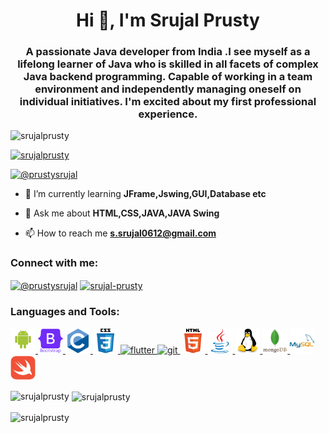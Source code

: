 <h1 align="center">Hi 👋, I'm Srujal Prusty</h1>
<h3 align="center">A passionate Java developer from India .I see myself as a lifelong learner of Java who is skilled in all facets of complex Java backend programming. Capable of working in a team environment and independently managing oneself on individual initiatives. I'm excited about my first professional experience.</h3>

<p align="left"> <img src="https://komarev.com/ghpvc/?username=srujalprusty&label=Profile%20views&color=0e75b6&style=flat" alt="srujalprusty" /> </p>

<p align="left"> <a href="https://github.com/ryo-ma/github-profile-trophy"><img src="https://github-profile-trophy.vercel.app/?username=srujalprusty" alt="srujalprusty" /></a> </p>

<p align="left"> <a href="https://twitter.com/@prustysrujal" target="blank"><img src="https://img.shields.io/twitter/follow/@prustysrujal?logo=twitter&style=for-the-badge" alt="@prustysrujal" /></a> </p>

- 🌱 I’m currently learning **JFrame,Jswing,GUI,Database etc**

- 💬 Ask me about **HTML,CSS,JAVA,JAVA Swing**

- 📫 How to reach me **s.srujal0612@gmail.com**

<h3 align="left">Connect with me:</h3>
<p align="left">
<a href="https://twitter.com/@prustysrujal" target="blank"><img align="center" src="https://raw.githubusercontent.com/rahuldkjain/github-profile-readme-generator/master/src/images/icons/Social/twitter.svg" alt="@prustysrujal" height="30" width="40" /></a>
<a href="https://linkedin.com/in/srujal-prusty" target="blank"><img align="center" src="https://raw.githubusercontent.com/rahuldkjain/github-profile-readme-generator/master/src/images/icons/Social/linked-in-alt.svg" alt="srujal-prusty" height="30" width="40" /></a>
</p>

<h3 align="left">Languages and Tools:</h3>
<p align="left"> <a href="https://developer.android.com" target="_blank" rel="noreferrer"> <img src="https://raw.githubusercontent.com/devicons/devicon/master/icons/android/android-original-wordmark.svg" alt="android" width="40" height="40"/> </a> <a href="https://getbootstrap.com" target="_blank" rel="noreferrer"> <img src="https://raw.githubusercontent.com/devicons/devicon/master/icons/bootstrap/bootstrap-plain-wordmark.svg" alt="bootstrap" width="40" height="40"/> </a> <a href="https://www.cprogramming.com/" target="_blank" rel="noreferrer"> <img src="https://raw.githubusercontent.com/devicons/devicon/master/icons/c/c-original.svg" alt="c" width="40" height="40"/> </a> <a href="https://www.w3schools.com/css/" target="_blank" rel="noreferrer"> <img src="https://raw.githubusercontent.com/devicons/devicon/master/icons/css3/css3-original-wordmark.svg" alt="css3" width="40" height="40"/> </a> <a href="https://flutter.dev" target="_blank" rel="noreferrer"> <img src="https://www.vectorlogo.zone/logos/flutterio/flutterio-icon.svg" alt="flutter" width="40" height="40"/> </a> <a href="https://git-scm.com/" target="_blank" rel="noreferrer"> <img src="https://www.vectorlogo.zone/logos/git-scm/git-scm-icon.svg" alt="git" width="40" height="40"/> </a> <a href="https://www.w3.org/html/" target="_blank" rel="noreferrer"> <img src="https://raw.githubusercontent.com/devicons/devicon/master/icons/html5/html5-original-wordmark.svg" alt="html5" width="40" height="40"/> </a> <a href="https://www.java.com" target="_blank" rel="noreferrer"> <img src="https://raw.githubusercontent.com/devicons/devicon/master/icons/java/java-original.svg" alt="java" width="40" height="40"/> </a> <a href="https://www.linux.org/" target="_blank" rel="noreferrer"> <img src="https://raw.githubusercontent.com/devicons/devicon/master/icons/linux/linux-original.svg" alt="linux" width="40" height="40"/> </a> <a href="https://www.mongodb.com/" target="_blank" rel="noreferrer"> <img src="https://raw.githubusercontent.com/devicons/devicon/master/icons/mongodb/mongodb-original-wordmark.svg" alt="mongodb" width="40" height="40"/> </a> <a href="https://www.mysql.com/" target="_blank" rel="noreferrer"> <img src="https://raw.githubusercontent.com/devicons/devicon/master/icons/mysql/mysql-original-wordmark.svg" alt="mysql" width="40" height="40"/> </a> <a href="https://developer.apple.com/swift/" target="_blank" rel="noreferrer"> <img src="https://raw.githubusercontent.com/devicons/devicon/master/icons/swift/swift-original.svg" alt="swift" width="40" height="40"/> </a> </p>

<p><img align="left" src="https://github-readme-stats.vercel.app/api/top-langs?username=srujalprusty&show_icons=true&locale=en&layout=compact" alt="srujalprusty" /></p>

<p>&nbsp;<img align="center" src="https://github-readme-stats.vercel.app/api?username=srujalprusty&show_icons=true&locale=en" alt="srujalprusty" /></p>

<p><img align="center" src="https://github-readme-streak-stats.herokuapp.com/?user=srujalprusty&" alt="srujalprusty" /></p>
